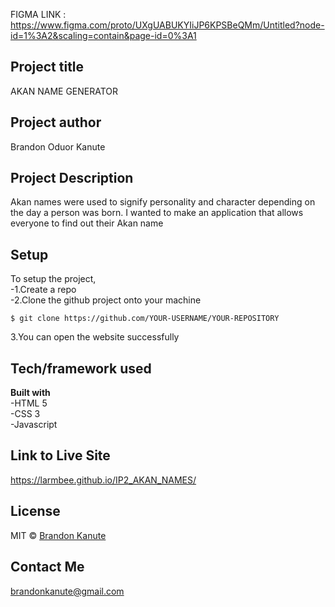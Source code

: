 
FIGMA LINK : https://www.figma.com/proto/UXgUABUKYIiJP6KPSBeQMm/Untitled?node-id=1%3A2&scaling=contain&page-id=0%3A1
## Project title
AKAN NAME GENERATOR
## Project author
Brandon Oduor Kanute
## Project Description
Akan names were used to signify personality and character depending on the day a person was born. I wanted to make an application that allows everyone to find out their Akan name

## Setup
To setup the project,<br>
-1.Create a repo<br>
-2.Clone the github project onto your machine
```
$ git clone https://github.com/YOUR-USERNAME/YOUR-REPOSITORY

```
3.You can open the website successfully

## Tech/framework used

<b>Built with</b><br>
-HTML 5<br>
-CSS 3<br>
-Javascript

## Link to Live Site
https://larmbee.github.io/IP2_AKAN_NAMES/
## License
MIT © [Brandon Kanute]()
## Contact Me
brandonkanute@gmail.com
